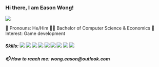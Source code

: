 <h3> Hi there, I am Eason Wong! </h3> <img src="https://camo.githubusercontent.com/e8e7b06ecf583bc040eb60e44eb5b8e0ecc5421320a92929ce21522dbc34c891/68747470733a2f2f6d656469612e67697068792e636f6d2f6d656469612f6876524a434c467a6361737252346961377a2f67697068792e676966" />

👺 Pronouns: He/Him 
👨‍🎓 Bachelor of Computer Science & Economics
👾 Interest: Game development 

<h5> Skills: 
<img src="https://cdn.jsdelivr.net/gh/devicons/devicon/icons/c/c-original.svg" />  <img src="https://cdn.jsdelivr.net/gh/devicons/devicon/icons/cplusplus/cplusplus-original.svg" />  <img src="https://cdn.jsdelivr.net/gh/devicons/devicon/icons/python/python-original-wordmark.svg" />  <img src="https://cdn.jsdelivr.net/gh/devicons/devicon/icons/java/java-original-wordmark.svg" />  <img src="https://cdn.jsdelivr.net/gh/devicons/devicon/icons/html5/html5-original-wordmark.svg" />  <img src="https://cdn.jsdelivr.net/gh/devicons/devicon/icons/css3/css3-original-wordmark.svg" />  <img src="https://cdn.jsdelivr.net/gh/devicons/devicon/icons/postgresql/postgresql-original-wordmark.svg" />  <img src="https://cdn.jsdelivr.net/gh/devicons/devicon/icons/r/r-original.svg" />  <img src="https://cdn.jsdelivr.net/gh/devicons/devicon/icons/unity/unity-original-wordmark.svg" />


<h5> 📫 How to reach me: 
wong.eason@outlook.com 


